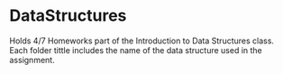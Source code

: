 # DataStructures
Holds 4/7 Homeworks part of the Introduction to Data Structures class. 
Each folder tittle includes the name of the data structure used in the assignment.
